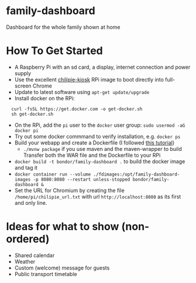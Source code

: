 # family-dashboard
Dashboard for the whole family shown at home


How To Get Started
======
* A Raspberry Pi with an sd card, a display, internet connection and power supply
* Use the excellent [chilipie-kiosk](https://github.com/jareware/chilipie-kiosk/) RPi image to boot directly into full-screen Chrome
* Update to latest software using ```apt-get update/upgrade```
* Install docker on the RPi:
```shell
  curl -fsSL https://get.docker.com -o get-docker.sh
  sh get-docker.sh
```
* On the RPi, add the ```pi``` user to the ```docker``` user group: ```sudo usermod -aG docker pi```
* Try out some docker commmand to verify installation, e.g. ```docker ps```  
* Build your webapp and create a Dockerfile (I followed [this tutorial](https://medium.com/swlh/how-to-run-spring-boot-application-on-raspberry-pi-using-docker-d633e15ffff2))
    * ```./mvnw package``` if you use maven and the maven-wrapper to build
Transfer both the WAR file and the Dockerfile to your RPi
* ```docker build -t bondor/family-dashboard .``` to build the docker image and tag it
* ```docker container run --volume ./fdimages:/opt/family-dashboard-images -p 8080:8080 --restart unless-stopped bondor/family-dashboard &```
* Set the URL for Chromium by creating the file ```/home/pi/chilipie_url.txt``` with url ```http://localhost:8080``` as its first and only line.

Ideas for what to show (non-ordered)
======
* Shared calendar
* Weather
* Custom (welcome) message for guests
* Public transport timetable
